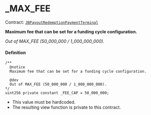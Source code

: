 # \_MAX_FEE

Contract: [`JBPayoutRedemptionPaymentTerminal`](/dev/api/contracts/or-payment-terminals/or-abstract/jbpayoutredemptionpaymentterminal/README.md)​‌

**Maximum fee that can be set for a funding cycle configuration.**

_Out of MAX_FEE (50_000_000 / 1_000_000_000)._

#### Definition

```
/**
  @notice
  Maximum fee that can be set for a funding cycle configuration.

  @dev
  Out of MAX_FEE (50_000_000 / 1_000_000_000).
*/
uint256 private constant _FEE_CAP = 50_000_000;
```

- This value must be hardcoded.
- The resulting view function is private to this contract.
